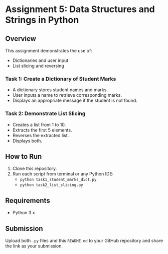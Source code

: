 # Assignment 5: Data Structures and Strings in Python

## Overview

This assignment demonstrates the use of:
- Dictionaries and user input
- List slicing and reversing

### Task 1: Create a Dictionary of Student Marks
- A dictionary stores student names and marks.
- User inputs a name to retrieve corresponding marks.
- Displays an appropriate message if the student is not found.

### Task 2: Demonstrate List Slicing
- Creates a list from 1 to 10.
- Extracts the first 5 elements.
- Reverses the extracted list.
- Displays both.

## How to Run

1. Clone this repository.
2. Run each script from terminal or any Python IDE:
   - `python task1_student_marks_dict.py`
   - `python task2_list_slicing.py`

## Requirements

- Python 3.x

## Submission

Upload both `.py` files and this `README.md` to your GitHub repository and share the link as your submission.
